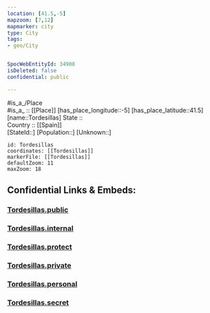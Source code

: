 ```yaml
---
location: [41.5,-5] 
mapzoom: [7,12] 
mapmarker: city 
type: City
tags:
- geo/City


SpocWebEntityId: 34908
isDeleted: false
confidential: public

---
```

#is_a_/Place  
#is_a_ :: [[Place]] 
[has_place_longitude::-5] 
[has_place_latitude::41.5] 
[name::Tordesillas] 
State ::  
Country :: [[Spain]]  
[StateId::] 
[Population::] 
[Unknown::] 


```leaflet
id: Tordesillas
coordinates: [[Tordesillas]] 
markerFile: [[Tordesillas]] 
defaultZoom: 11 
maxZoom: 18
```


## Confidential Links & Embeds: 

### [Tordesillas.public](/_public/\Earth\Continent\Europe\Europe~South\Spain\Provinces~Spain\Castilla_y_León\counties~Castillay_León\Valladolid.Province\cities~ValladolidTordesillas.public.md) 

### [Tordesillas.internal](/_internal/\Earth\Continent\Europe\Europe~South\Spain\Provinces~Spain\Castilla_y_León\counties~Castillay_León\Valladolid.Province\cities~ValladolidTordesillas.internal.md) 

### [Tordesillas.protect](/_protect/\Earth\Continent\Europe\Europe~South\Spain\Provinces~Spain\Castilla_y_León\counties~Castillay_León\Valladolid.Province\cities~ValladolidTordesillas.protect.md) 

### [Tordesillas.private](/_private/\Earth\Continent\Europe\Europe~South\Spain\Provinces~Spain\Castilla_y_León\counties~Castillay_León\Valladolid.Province\cities~ValladolidTordesillas.private.md) 

### [Tordesillas.personal](/_personal/\Earth\Continent\Europe\Europe~South\Spain\Provinces~Spain\Castilla_y_León\counties~Castillay_León\Valladolid.Province\cities~ValladolidTordesillas.personal.md) 

### [Tordesillas.secret](/_secret/\Earth\Continent\Europe\Europe~South\Spain\Provinces~Spain\Castilla_y_León\counties~Castillay_León\Valladolid.Province\cities~ValladolidTordesillas.secret.md)

